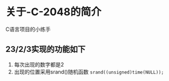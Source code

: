 # 关于-C-2048的简介

C语言项目的小练手

## 23/2/3实现的功能如下
1. 每次出现的数字都是2
2. 出现的位置采用srand()随机函数
```srand((unsigned)time(NULL));```
